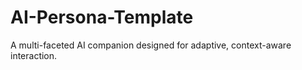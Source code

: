 # AI-Persona-Template
A multi-faceted AI companion designed for adaptive, context-aware interaction.
